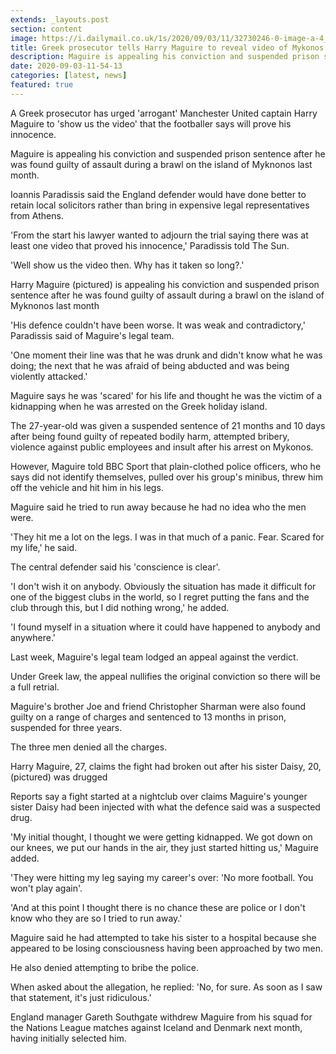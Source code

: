 ```yaml
---
extends: _layouts.post
section: content
image: https://i.dailymail.co.uk/1s/2020/09/03/11/32730246-0-image-a-4_1599130004938.jpg 
title: Greek prosecutor tells Harry Maguire to reveal video of Mykonos arrest 
description: Maguire is appealing his conviction and suspended prison sentence after he was found guilty of assault during a brawl on the island of Myknonos last month. 
date: 2020-09-03-11-54-13 
categories: [latest, news] 
featured: true 
--- 
```

A Greek prosecutor has urged 'arrogant' Manchester United captain Harry Maguire to 'show us the video' that the footballer says will prove his innocence. 

Maguire is appealing his conviction and suspended prison sentence after he was found guilty of assault during a brawl on the island of Myknonos last month.  

Ioannis Paradissis said the England defender would have done better to retain local solicitors rather than bring in expensive legal representatives from Athens.  

'From the start his lawyer wanted to adjourn the trial saying there was at least one video that proved his innocence,' Paradissis told The Sun. 

'Well show us the video then. Why has it taken so long?.' 

Harry Maguire (pictured) is appealing his conviction and suspended prison sentence after he was found guilty of assault during a brawl on the island of Myknonos last month

'His defence couldn't have been worse. It was weak and contradictory,' Paradissis said of Maguire's legal team. 

'One moment their line was that he was drunk and didn't know what he was doing; the next that he was afraid of being abducted and was being violently attacked.'

Maguire says he was 'scared' for his life and thought he was the victim of a kidnapping when he was arrested on the Greek holiday island.

The 27-year-old was given a suspended sentence of 21 months and 10 days after being found guilty of repeated bodily harm, attempted bribery, violence against public employees and insult after his arrest on Mykonos.

However, Maguire told BBC Sport that plain-clothed police officers, who he says did not identify themselves, pulled over his group's minibus, threw him off the vehicle and hit him in his legs.

Maguire said he tried to run away because he had no idea who the men were.

'They hit me a lot on the legs. I was in that much of a panic. Fear. Scared for my life,' he said.

The central defender said his 'conscience is clear'.

'I don't wish it on anybody. Obviously the situation has made it difficult for one of the biggest clubs in the world, so I regret putting the fans and the club through this, but I did nothing wrong,' he added.

'I found myself in a situation where it could have happened to anybody and anywhere.'

Last week, Maguire's legal team lodged an appeal against the verdict.

Under Greek law, the appeal nullifies the original conviction so there will be a full retrial.

Maguire's brother Joe and friend Christopher Sharman were also found guilty on a range of charges and sentenced to 13 months in prison, suspended for three years.

The three men denied all the charges.

Harry Maguire, 27, claims the fight had broken out after his sister Daisy, 20, (pictured) was drugged 

Reports say a fight started at a nightclub over claims Maguire's younger sister Daisy had been injected with what the defence said was a suspected drug.

'My initial thought, I thought we were getting kidnapped. We got down on our knees, we put our hands in the air, they just started hitting us,' Maguire added.

'They were hitting my leg saying my career's over: 'No more football. You won't play again'.

'And at this point I thought there is no chance these are police or I don't know who they are so I tried to run away.'

Maguire said he had attempted to take his sister to a hospital because she appeared to be losing consciousness having been approached by two men.

He also denied attempting to bribe the police.

When asked about the allegation, he replied: 'No, for sure. As soon as I saw that statement, it's just ridiculous.'

England manager Gareth Southgate withdrew Maguire from his squad for the Nations League matches against Iceland and Denmark next month, having initially selected him.  


